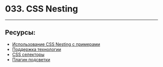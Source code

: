 # 033. CSS Nesting

<hr>

## Ресурсы:

- [Использование CSS Nesting с примерами](https://developer.mozilla.org/en-US/docs/Web/CSS/CSS_nesting/Using_CSS_nesting)
- [Поддержка технологии](https://caniuse.com/?search=css%20nesting)
- [CSS селекторы](https://learn.javascript.ru/css-selectors)
- [Плагин подсветки](https://marketplace.visualstudio.com/items?itemName=jacobcassidy.css-nesting-syntax-highlighting)
